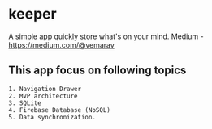 # keeper

A simple app quickly store what's on your mind.
Medium - https://medium.com/@vemarav

## This app focus on following topics

    1. Navigation Drawer
    2. MVP architecture
    3. SQLite
    4. Firebase Database (NoSQL)
    5. Data synchronization.

